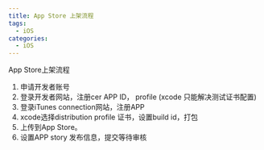 ```yaml
---
title: App Store 上架流程
tags: 
  - iOS
categories: 
  - iOS
---
```




App Store上架流程

1. 申请开发者账号
2. 登录开发者网站，注册cer APP ID， profile (xcode 只能解决测试证书配置)
3. 登录iTunes connection网站，注册APP
4. xcode选择distribution profile 证书，设置build id，打包
5. 上传到App Store。
6. 设置APP story 发布信息，提交等待审核

